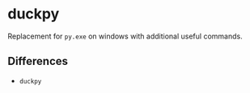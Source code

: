 # duckpy #

Replacement for `py.exe` on windows with additional useful commands.

## Differences ##

* `duckpy` 
